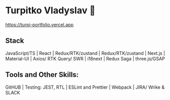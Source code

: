 # Turpitko Vladyslav 👋

https://turpi-portfolio.vercel.app

## Stack

   JavaScript/TS    |    React     |     Redux/RTK/zustand      |      Redux/RTK/zustand      |      Next.js      |      Material-UI      |      Axios/ RTK Query/ SWR      |      i18next      |      Redux Saga   |   three.js/GSAP

## Tools and Other Skills:

 GitHUB | Testing: JEST, RTL | ESLint and Prettier | Webpack | JIRA/ Wrike & SLACK

<!--
**TURP1/TURP1** is a ✨ _special_ ✨ repository because its `README.md` (this file) appears on your GitHub profile.

Here are some ideas to get you started:

- 🔭 I’m currently working on ...
- 🌱 I’m currently learning ...
- 👯 I’m looking to collaborate on ...
- 🤔 I’m looking for help with ...
- 💬 Ask me about ...
- 📫 How to reach me: ...
- 😄 Pronouns: ...
- ⚡ Fun fact: ...
-->
